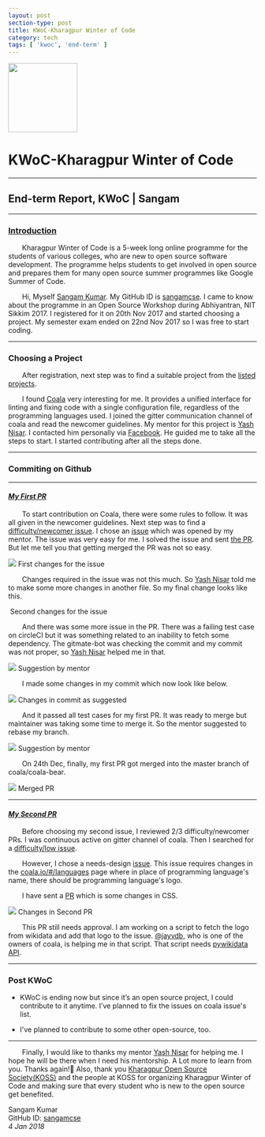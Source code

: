 ```yaml
---
layout: post
section-type: post
title: KWoC-Kharagpur Winter of Code
category: tech
tags: [ 'kwoc', 'end-term' ]
---
```


<img src="http://kwoc.kossiitkgp.in/static/images/kwoc_logo.png" style="height: 10em;">

KWoC-Kharagpur Winter of Code
=============================

* * *

  

End-term Report, KWoC | Sangam
------------------------------

* * *


### [Introduction](#intro)

  Kharagpur Winter of Code is a 5-week long online programme for the students of various colleges, who are new to open source software development. The programme helps students to get involved in open source and prepares them for many open source summer programmes like Google Summer of Code.

  Hi, Myself [Sangam Kumar](sangamcse.me). My GitHub ID is [sangamcse](https://github.com/sangamcse). I came to know about the programme in an Open Source Workshop during Abhiyantran, NIT Sikkim 2017. I registered for it on 20th Nov 2017 and started choosing a project. My semester exam ended on 22nd Nov 2017 so I was free to start coding.

* * *

### Choosing a Project

  After registration, next step was to find a suitable project from the [listed projects](http://kwoc.kossiitkgp.in/projects).

  I found [Coala](https://github.com/coala/) very interesting for me. It provides a unified interface for linting and fixing code with a single configuration file, regardless of the programming languages used. I joined the gitter communication channel of coala and read the newcomer guidelines. My mentor for this project is [Yash Nisar](https://github.com/yash-nisar). I contacted him personally via [Facebook](https://www.facebook.com/yash.nisar/). He guided me to take all the steps to start. I started contributing after all the steps done.

* * *

### Commiting on Github

* * *

#### [_My First PR_](#firstpr)

  To start contribution on Coala, there were some rules to follow. It was all given in the newcomer guidelines. Next step was to find a [difficulty/newcomer issue](https://github.com/coala/coala-bears/issues?q=is%3Aopen+is%3Aissue+label%3Adifficulty%2Fnewcomer). I chose an [issue](https://github.com/coala/coala-bears/issues/2004) which was opened by my mentor. The issue was very easy for me. I solved the issue and sent [the PR](https://github.com/coala/coala-bears/pull/2148). But let me tell you that getting merged the PR was not so easy.

![](http://www.meetsangamcse.me/archive/Blog/img/1.png) First changes for the issue

  
  Changes required in the issue was not this much. So [Yash Nisar](https://github.com/yash-nisar "Yash Nisar") told me to make some more changes in another file. So my final change looks like this.

<img src="http://www.meetsangamcse.me/archive/Blog/img/2.png" alt=""> Second changes for the issue

  
  And there was some more issue in the PR. There was a failing test case on circleCI but it was something related to an inability to fetch some dependency. The gitmate-bot was checking the commit and my commit was not proper, so [Yash Nisar](https://github.com/yash-nisar "Yash Nisar") helped me in that.

  
![](http://www.meetsangamcse.me/archive/Blog/img/3.png) Suggestion by mentor

  
  I made some changes in my commit which now look like below.

  
![](http://www.meetsangamcse.me/archive/Blog/img/4.png) Changes in commit as suggested

  
  And it passed all test cases for my first PR. It was ready to merge but maintainer was taking some time to merge it. So the mentor suggested to rebase my branch.

  
![](http://www.meetsangamcse.me/archive/Blog/img/5.png) Suggestion by mentor

  
  On 24th Dec, finally, my first PR got merged into the master branch of coala/coala-bear.

  
![](http://www.meetsangamcse.me/archive/Blog/img/6.png) Merged PR  

* * *

#### _[My Second PR](#secondpr)_

  Before choosing my second issue, I reviewed 2/3 difficulty/newcomer PRs. I was continuous active on gitter channel of coala. Then I searched for a [difficulty/low issue](https://github.com/coala/coala-bears/issues?q=is%3Aopen+is%3Aissue+label%3Adifficulty%2Flow).

  However, I chose a needs-design [issue](https://github.com/coala/landing-frontend/issues/250). This issue requires changes in the [coala.io/#/languages](https://coala.io/#/languages) page where in place of programming language's name, there should be programming language's logo.

  I have sent a [PR](https://github.com/coala/coalaCSS/pull/29) which is some changes in CSS.

![](http://www.meetsangamcse.me/archive/Blog/img/7.png) Changes in Second PR

  
  This PR still needs approval. I am working on a script to fetch the logo from wikidata and add that logo to the issue. [@jayvdb](https://github.com/jayvdb), who is one of the owners of coala, is helping me in that script. That script needs [pywikidata API](https://pywikidata.readthedocs.io/en/latest/chapter2.html#fetching-items).

* * *

### Post KWoC

*   KWoC is ending now but since it’s an open source project, I could contribute to it anytime. I’ve planned to fix the issues on coala issue's list.
    
*   I've planned to contribute to some other open-source, too.
    

* * *

  Finally, I would like to thanks my mentor [Yash Nisar](https://github.com/yash-nisar) for helping me. I hope he will be there when I need his mentorship. A Lot more to learn from you. Thanks again!🙂 Also, thank you [Kharagpur Open Source Society(KOSS)](https://kossiitkgp.in/) and the people at KOSS for organizing Kharagpur Winter of Code and making sure that every student who is new to the open source get benefited.

Sangam Kumar  
GitHub ID: [sangamcse](https://github.com/sangamcse)  
_4 Jan 2018_
